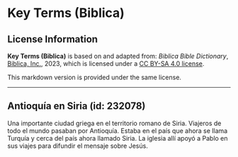 # Key Terms (Biblica)

## License Information

**Key Terms (Biblica)** is based on and adapted from: _Biblica Bible Dictionary_, [Biblica, Inc.](https://www.biblica.com/), 2023, which is licensed under a [CC BY-SA 4.0 license](https://creativecommons.org/licenses/by-sa/4.0/legalcode.en).

This markdown version is provided under the same license.



--------------------------------

## Antioquía en Siria (id: 232078)

Una importante ciudad griega en el territorio romano de Siria. Viajeros de todo el mundo pasaban por Antioquía. Estaba en el país que ahora se llama Turquía y cerca del país ahora llamado Siria. La iglesia allí apoyó a Pablo en sus viajes para difundir el mensaje sobre Jesús.


